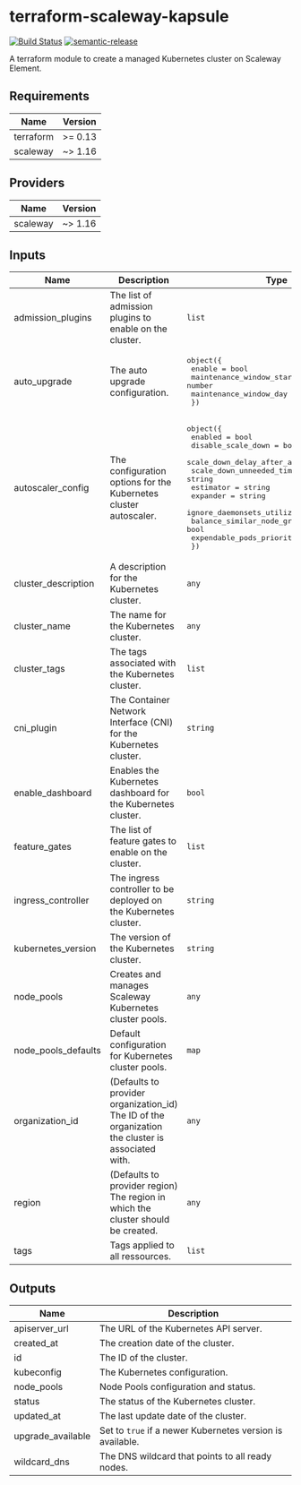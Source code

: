 # terraform-scaleway-kapsule

[![Build Status](https://github.com/clusterfrak-dynamics/terraform-scaleway-kapsule/workflows/Terraform/badge.svg)](https://github.com/clusterfrak-dynamics/terraform-scaleway-kapsule/actions?query=workflow%3ATerraform)
[![semantic-release](https://img.shields.io/badge/%20%20%F0%9F%93%A6%F0%9F%9A%80-semantic--release-e10079.svg)](https://github.com/semantic-release/terraform-scaleway-kapsule)

A terraform module to create a managed Kubernetes cluster on Scaleway Element.

## Requirements

| Name | Version |
|------|---------|
| terraform | >= 0.13 |
| scaleway | ~> 1.16 |

## Providers

| Name | Version |
|------|---------|
| scaleway | ~> 1.16 |

## Inputs

| Name | Description | Type | Default | Required |
|------|-------------|------|---------|:--------:|
| admission\_plugins | The list of admission plugins to enable on the cluster. | `list` | `[]` | no |
| auto\_upgrade | The auto upgrade configuration. | <pre>object({<br>    enable                        = bool<br>    maintenance_window_start_hour = number<br>    maintenance_window_day        = string<br>  })</pre> | `null` | no |
| autoscaler\_config | The configuration options for the Kubernetes cluster autoscaler. | <pre>object({<br>    enabled                         = bool<br>    disable_scale_down              = bool<br>    scale_down_delay_after_add      = string<br>    scale_down_unneeded_time        = string<br>    estimator                       = string<br>    expander                        = string<br>    ignore_daemonsets_utilization   = bool<br>    balance_similar_node_groups     = bool<br>    expendable_pods_priority_cutoff = number<br>  })</pre> | `null` | no |
| cluster\_description | A description for the Kubernetes cluster. | `any` | n/a | yes |
| cluster\_name | The name for the Kubernetes cluster. | `any` | n/a | yes |
| cluster\_tags | The tags associated with the Kubernetes cluster. | `list` | `[]` | no |
| cni\_plugin | The Container Network Interface (CNI) for the Kubernetes cluster. | `string` | `"cilium"` | no |
| enable\_dashboard | Enables the Kubernetes dashboard for the Kubernetes cluster. | `bool` | `false` | no |
| feature\_gates | The list of feature gates to enable on the cluster. | `list` | `[]` | no |
| ingress\_controller | The ingress controller to be deployed on the Kubernetes cluster. | `string` | `"none"` | no |
| kubernetes\_version | The version of the Kubernetes cluster. | `string` | `"1.19.1"` | no |
| node\_pools | Creates and manages Scaleway Kubernetes cluster pools. | `any` | `{}` | no |
| node\_pools\_defaults | Default configuration for Kubernetes cluster pools. | `map` | `{}` | no |
| organization\_id | (Defaults to provider organization\_id) The ID of the organization the cluster is associated with. | `any` | `null` | no |
| region | (Defaults to provider region) The region in which the cluster should be created. | `any` | `null` | no |
| tags | Tags applied to all ressources. | `list` | `[]` | no |

## Outputs

| Name | Description |
|------|-------------|
| apiserver\_url | The URL of the Kubernetes API server. |
| created\_at | The creation date of the cluster. |
| id | The ID of the cluster. |
| kubeconfig | The Kubernetes configuration. |
| node\_pools | Node Pools configuration and status. |
| status | The status of the Kubernetes cluster. |
| updated\_at | The last update date of the cluster. |
| upgrade\_available | Set to `true` if a newer Kubernetes version is available. |
| wildcard\_dns | The DNS wildcard that points to all ready nodes. |
